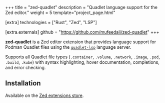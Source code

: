 +++
title = "zed-quadlet"
description = "Quadlet language support for the Zed editor."
weight = 5
template="project_page.html"

[extra]
technologies = ["Rust", "Zed", "LSP"]

[extra.externals]
github = "https://github.com/mufeedali/zed-quadlet"
+++

**zed-quadlet** is a Zed editor extension that provides language support for Podman Quadlet files using the [`quadlet-lsp`](https://github.com/onlyati/quadlet-lsp) language server.

Supports all Quadlet file types (`.container`, `.volume`, `.network`, `.image`, `.pod`, `.build`, `.kube`) with syntax highlighting, hover documentation, completions, and error checking.

## Installation

Available on the [Zed extensions store](https://zed.dev/extensions/quadlet).
